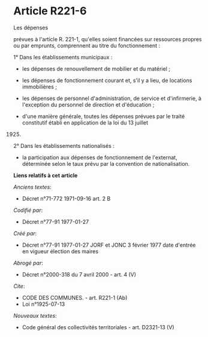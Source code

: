 # Article R221-6

Les dépenses        

prévues à l'article R. 221-1, qu'elles soient financées sur ressources propres ou par emprunts, comprennent au titre du
fonctionnement : 

1° Dans les établissements municipaux :

- les dépenses de renouvellement de mobilier et du matériel ;

- les dépenses de fonctionnement courant et, s'il y a lieu, de locations immobilières ;

- les dépenses de personnel d'administration, de service et d'infirmerie, à l'exception du personnel de direction et
d'éducation ;

- d'une manière générale, toutes les dépenses prévues par le traité constitutif établi en application de la loi du 13 juillet
1925.

2° Dans les établissements nationalisés :

- la participation aux dépenses de fonctionnement de l'externat, déterminée selon le taux prévu par la convention de
nationalisation.

**Liens relatifs à cet article**

_Anciens textes_:

  - Décret n°71-772 1971-09-16 art. 2 B

_Codifié par_:

  - Décret n°77-91 1977-01-27

_Créé par_:

  - Décret n°77-91 1977-01-27 JORF et JONC 3 février 1977 date d'entrée en vigueur élection des maires

_Abrogé par_:

  - Décret n°2000-318 du 7 avril 2000 - art. 4 (V)

_Cite_:

  - CODE DES COMMUNES. - art. R221-1 (Ab)
  - Loi n°1925-07-13

_Nouveaux textes_:

  - Code général des collectivités territoriales - art. D2321-13 (V)
